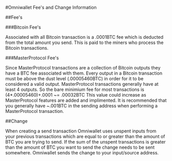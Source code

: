 #Omniwallet Fee's and Change Information

##Fee's

###Bitcoin Fee's

Associated with all Bitcoin transaction is a .0001BTC fee which is deducted from the total amount you send.
This is paid to the miners who process the Bitcoin transactions.

###MasterProtocol Fee's

Since MasterProtocol transactions are a collection of Bitcoin outputs they have a BTC fee associated with them. 
Every output in a Bitcoin transaction must be above the dust level (.00005460BTC) in order for it to be considered 
a valid output. MasterProtocol transactions generally have at least 4 outputs.
So the bare minimium fee for most transactions is (4*.00005460)+.0001 ~= .00032BTC
This value could increase as MasterProtocol features are added and implimented. 
It is recommended that you generally have ~.001BTC in the sending address when performing a MasterProtocol transaction. 

##Change

When creating a send transaction Omniwallet uses unspent inputs from your previous transactions which
are equal to or greater than the amount of BTC you are trying to send. If the sum of the unspent transactions
is greater than the amount of BTC you want to send the change needs to be sent somewhere. Omniwallet 
sends the change to your input/source address.
